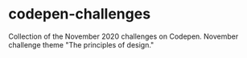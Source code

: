 # codepen-challenges

Collection of the November 2020 challenges on Codepen.
November challenge theme "The principles of design."
